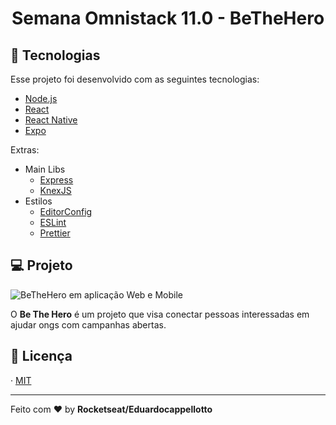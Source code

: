 <h1 align="center">
    Semana Omnistack 11.0 - BeTheHero

## :rocket: Tecnologias

Esse projeto foi desenvolvido com as seguintes tecnologias:

- [Node.js](https://nodejs.org/en/)
- [React](https://reactjs.org)
- [React Native](https://facebook.github.io/react-native/)
- [Expo](https://expo.io/)

Extras:

- Main Libs
  - [Express](https://expressjs.com/pt-br/)
  - [KnexJS](http://knexjs.org/)
- Estilos
  - [EditorConfig](https://editorconfig.org/)
  - [ESLint](https://eslint.org/)
  - [Prettier](https://prettier.io/)

## 💻 Projeto

![BeTheHero em aplicação Web e Mobile](https://i.imgur.com/02zs147.jpg)

O **Be The Hero** é um projeto que visa conectar pessoas interessadas em ajudar ongs com campanhas abertas.


## :memo: Licença

· [MIT](https://opensource.org/licenses/MIT)

---

Feito com ❤️ by **Rocketseat/Eduardocappellotto**
